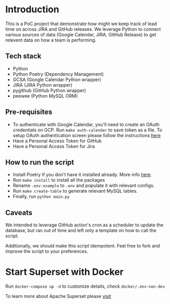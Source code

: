 # Introduction
This is a PoC project that demonstrate how might we keep track of lead time on across JIRA and GitHub releases. We leverage Python to connect various sources of data (Google Calendar, JIRA, GitHub Release) to get relevent data on how a team is performing.

## Tech stack
- Python
- Python Poetry (Dependency Management)
- GCSA (Google Calendar Python wrapper)
- JIRA (JIRA Python wrapper)
- pygithub (GitHub Python wrapper)
- peewee (Python MySQL ORM)

## Pre-requisites
- To authenticate with Google Calendar, you'll need to create an OAuth credentials on GCP. Run `make auth-calendar` to save token as a file. To setup OAuth authentication screen please follow the instructions [here](https://google-calendar-simple-api.readthedocs.io/en/latest/getting_started.html#getting-started)
- Have a Personal Access Token for GitHub
- Have a Personal Access Token for Jira

## How to run the script
- Install Poetry if you don't have it installed already. More info [here](https://python-poetry.org/docs/#installation).
- Run `make install` to install all the packages
- Rename `.env.example` to `.env` and populate it with relevant configs. 
- Run `make create-table` to generate relevant MySQL tables. 
- Finally, run `python main.py`

## Caveats
We intended to leverage GitHub action's cron as a scheduler to update the database, but ran out of time and left only a template on how to call the script.

Additionally, we should make this script idempotent. Feel free to fork and improve the script to your preferences.

# Start Superset with Docker
Run `docker-compose up -d` to customize details, check `docker/.env-non-dev`

To learn more about Apache Superset please [visit](https://superset.apache.org/)